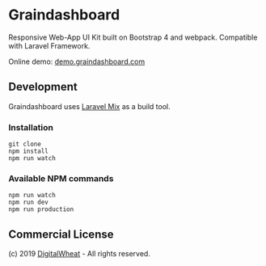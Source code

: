 # Graindashboard

Responsive Web-App UI Kit built on Bootstrap 4 and webpack.
Compatible with Laravel Framework.

Online demo: [demo.graindashboard.com](https://demo.graindashboard.com)

## Development
Graindashboard uses [Laravel Mix](https://github.com/JeffreyWay/laravel-mix)  as a build tool.
### Installation
```
git clone
npm install
npm run watch
```
### Available NPM commands
```
npm run watch
npm run dev
npm run production
```

## Commercial License
(c) 2019  [DigitalWheat](https://digitalwheat.com) - All rights reserved.
